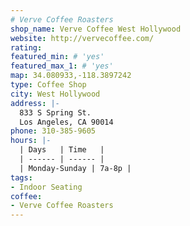 ```yaml
---
# Verve Coffee Roasters
shop_name: Verve Coffee West Hollywood
website: http://vervecoffee.com/
rating:
featured_min: # 'yes'
featured_max_1: # 'yes'
map: 34.080933,-118.3897242
type: Coffee Shop
city: West Hollywood
address: |-
  833 S Spring St.
  Los Angeles, CA 90014
phone: 310-385-9605
hours: |-
  | Days   | Time   |
  | ------ | ------ |
  | Monday-Sunday | 7a-8p |
tags:
- Indoor Seating
coffee:
- Verve Coffee Roasters
---
```

